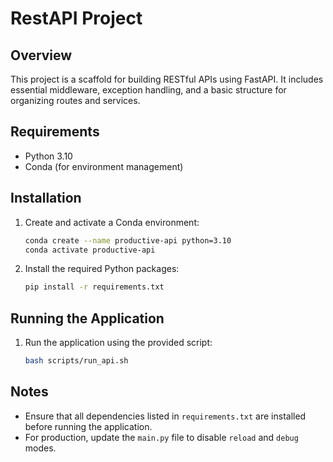 # RestAPI Project

## Overview

This project is a scaffold for building RESTful APIs using FastAPI. It includes essential middleware, exception handling, and a basic structure for organizing routes and services.

## Requirements

- Python 3.10
- Conda (for environment management)

## Installation

1. Create and activate a Conda environment:
   ```bash
   conda create --name productive-api python=3.10
   conda activate productive-api
   ```

2. Install the required Python packages:
   ```bash
   pip install -r requirements.txt
   ```

## Running the Application

1. Run the application using the provided script:
   ```bash
   bash scripts/run_api.sh
   ```

## Notes

- Ensure that all dependencies listed in `requirements.txt` are installed before running the application.
- For production, update the `main.py` file to disable `reload` and `debug` modes.

